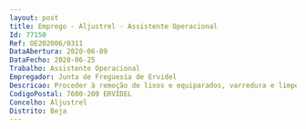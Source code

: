 ```yaml
--- 
layout: post
title: Emprego - Aljustrel - Assistente Operacional
Id: 77150
Ref: OE202006/0311
DataAbertura: 2020-06-09
DataFecho: 2020-06-25
Trabalho: Assistente Operacional
Empregador: Junta de Freguesia de Ervidel
Descricao: Proceder à remoção de lixos e equiparados, varredura e limpeza de ruas, limpeza de sarjetas, lavagem das vias públicas, substituição e montagem de contadores de água domésticos, reparação de roturas em ramais de água domésticos, construção de ramais de água domésticos, operar com mini retroescavadora, entre outros.
CodigoPostal: 7600-209 ERVIDEL
Concelho: Aljustrel
Distrito: Beja
--- 
```

